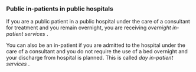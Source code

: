 ###  Public in-patients in public hospitals

If you are a public patient in a public hospital under the care of a
consultant for treatment and you remain overnight, you are receiving
_overnight in-patient services_ .

You can also be an in-patient if you are admitted to the hospital under the
care of a consultant and you do not require the use of a bed overnight and
your discharge from hospital is planned. This is called _day in-patient
services_ .
